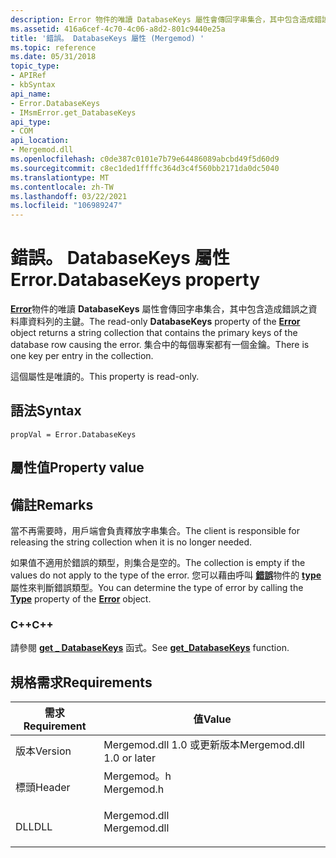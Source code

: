 ```yaml
---
description: Error 物件的唯讀 DatabaseKeys 屬性會傳回字串集合，其中包含造成錯誤之資料庫資料列的主鍵。 集合中的每個專案都有一個金鑰。
ms.assetid: 416a6cef-4c70-4c06-a8d2-801c9440e25a
title: '錯誤。 DatabaseKeys 屬性 (Mergemod) '
ms.topic: reference
ms.date: 05/31/2018
topic_type:
- APIRef
- kbSyntax
api_name:
- Error.DatabaseKeys
- IMsmError.get_DatabaseKeys
api_type:
- COM
api_location:
- Mergemod.dll
ms.openlocfilehash: c0de387c0101e7b79e64486089abcbd49f5d60d9
ms.sourcegitcommit: c8ec1ded1ffffc364d3c4f560bb2171da0dc5040
ms.translationtype: MT
ms.contentlocale: zh-TW
ms.lasthandoff: 03/22/2021
ms.locfileid: "106989247"
---
```

# <a name="errordatabasekeys-property"></a><span data-ttu-id="d9b4a-104">錯誤。 DatabaseKeys 屬性</span><span class="sxs-lookup"><span data-stu-id="d9b4a-104">Error.DatabaseKeys property</span></span>

<span data-ttu-id="d9b4a-105">[**Error**](error-object.md)物件的唯讀 **DatabaseKeys** 屬性會傳回字串集合，其中包含造成錯誤之資料庫資料列的主鍵。</span><span class="sxs-lookup"><span data-stu-id="d9b4a-105">The read-only **DatabaseKeys** property of the [**Error**](error-object.md) object returns a string collection that contains the primary keys of the database row causing the error.</span></span> <span data-ttu-id="d9b4a-106">集合中的每個專案都有一個金鑰。</span><span class="sxs-lookup"><span data-stu-id="d9b4a-106">There is one key per entry in the collection.</span></span>

<span data-ttu-id="d9b4a-107">這個屬性是唯讀的。</span><span class="sxs-lookup"><span data-stu-id="d9b4a-107">This property is read-only.</span></span>

## <a name="syntax"></a><span data-ttu-id="d9b4a-108">語法</span><span class="sxs-lookup"><span data-stu-id="d9b4a-108">Syntax</span></span>


```JScript
propVal = Error.DatabaseKeys
```



## <a name="property-value"></a><span data-ttu-id="d9b4a-109">屬性值</span><span class="sxs-lookup"><span data-stu-id="d9b4a-109">Property value</span></span>

## <a name="remarks"></a><span data-ttu-id="d9b4a-110">備註</span><span class="sxs-lookup"><span data-stu-id="d9b4a-110">Remarks</span></span>

<span data-ttu-id="d9b4a-111">當不再需要時，用戶端會負責釋放字串集合。</span><span class="sxs-lookup"><span data-stu-id="d9b4a-111">The client is responsible for releasing the string collection when it is no longer needed.</span></span>

<span data-ttu-id="d9b4a-112">如果值不適用於錯誤的類型，則集合是空的。</span><span class="sxs-lookup"><span data-stu-id="d9b4a-112">The collection is empty if the values do not apply to the type of the error.</span></span> <span data-ttu-id="d9b4a-113">您可以藉由呼叫 [**錯誤**](error-object.md)物件的 [**type**](error-type.md)屬性來判斷錯誤類型。</span><span class="sxs-lookup"><span data-stu-id="d9b4a-113">You can determine the type of error by calling the [**Type**](error-type.md) property of the [**Error**](error-object.md) object.</span></span>

### <a name="c"></a><span data-ttu-id="d9b4a-114">C++</span><span class="sxs-lookup"><span data-stu-id="d9b4a-114">C++</span></span>

<span data-ttu-id="d9b4a-115">請參閱 [**get \_ DatabaseKeys**](/windows/win32/api/mergemod/nf-mergemod-imsmerror-get_databasekeys) 函式。</span><span class="sxs-lookup"><span data-stu-id="d9b4a-115">See [**get\_DatabaseKeys**](/windows/win32/api/mergemod/nf-mergemod-imsmerror-get_databasekeys) function.</span></span>

## <a name="requirements"></a><span data-ttu-id="d9b4a-116">規格需求</span><span class="sxs-lookup"><span data-stu-id="d9b4a-116">Requirements</span></span>



| <span data-ttu-id="d9b4a-117">需求</span><span class="sxs-lookup"><span data-stu-id="d9b4a-117">Requirement</span></span> | <span data-ttu-id="d9b4a-118">值</span><span class="sxs-lookup"><span data-stu-id="d9b4a-118">Value</span></span> |
|--------------------|-----------------------------------------------------------------------------------------|
| <span data-ttu-id="d9b4a-119">版本</span><span class="sxs-lookup"><span data-stu-id="d9b4a-119">Version</span></span><br/> | <span data-ttu-id="d9b4a-120">Mergemod.dll 1.0 或更新版本</span><span class="sxs-lookup"><span data-stu-id="d9b4a-120">Mergemod.dll 1.0 or later</span></span><br/>                                                    |
| <span data-ttu-id="d9b4a-121">標頭</span><span class="sxs-lookup"><span data-stu-id="d9b4a-121">Header</span></span><br/>  | <dl> <span data-ttu-id="d9b4a-122"><dt>Mergemod。h</dt></span><span class="sxs-lookup"><span data-stu-id="d9b4a-122"><dt>Mergemod.h</dt></span></span> </dl>   |
| <span data-ttu-id="d9b4a-123">DLL</span><span class="sxs-lookup"><span data-stu-id="d9b4a-123">DLL</span></span><br/>     | <dl> <span data-ttu-id="d9b4a-124"><dt>Mergemod.dll</dt></span><span class="sxs-lookup"><span data-stu-id="d9b4a-124"><dt>Mergemod.dll</dt></span></span> </dl> |



 

